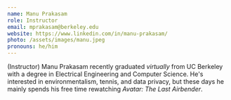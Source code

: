 ```yaml
---
name: Manu Prakasam
role: Instructor
email: mprakasam@berkeley.edu
website: https://www.linkedin.com/in/manu-prakasam/
photo: /assets/images/manu.jpeg
pronouns: he/him
---
```



(Instructor) Manu Prakasam recently graduated *virtually* from UC Berkeley with a degree in Electrical Engineering and Computer Science. He's interested in environmentalism, tennis, and data privacy, but these days he mainly spends his free time rewatching *Avatar: The Last Airbender*.  
